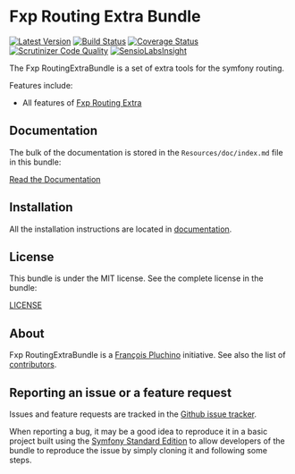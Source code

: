Fxp Routing Extra Bundle
========================

[![Latest Version](https://img.shields.io/packagist/v/fxp/routing-extra-bundle.svg)](https://packagist.org/packages/fxp/routing-extra-bundle)
[![Build Status](https://img.shields.io/travis/fxpio/fxp-routing-extra-bundle/master.svg)](https://travis-ci.org/fxpio/fxp-routing-extra-bundle)
[![Coverage Status](https://img.shields.io/coveralls/fxpio/fxp-routing-extra-bundle/master.svg)](https://coveralls.io/r/fxpio/fxp-routing-extra-bundle?branch=master)
[![Scrutinizer Code Quality](https://img.shields.io/scrutinizer/g/fxpio/fxp-routing-extra-bundle/master.svg)](https://scrutinizer-ci.com/g/fxpio/fxp-routing-extra-bundle?branch=master)
[![SensioLabsInsight](https://img.shields.io/sensiolabs/i/7989c0af-ce9e-462a-b3ec-9d9d7de2d211.svg)](https://insight.sensiolabs.com/projects/7989c0af-ce9e-462a-b3ec-9d9d7de2d211)

The Fxp RoutingExtraBundle is a set of extra tools for the symfony routing.

Features include:

- All features of [Fxp Routing Extra](https://github.com/fxpio/fxp-routing-extra)

Documentation
-------------

The bulk of the documentation is stored in the `Resources/doc/index.md`
file in this bundle:

[Read the Documentation](Resources/doc/index.md)

Installation
------------

All the installation instructions are located in [documentation](Resources/doc/index.md).

License
-------

This bundle is under the MIT license. See the complete license in the bundle:

[LICENSE](LICENSE)

About
-----

Fxp RoutingExtraBundle is a [François Pluchino](https://github.com/francoispluchino) initiative.
See also the list of [contributors](https://github.com/fxpio/fxp-routing-extra-bundle/graphs/contributors).

Reporting an issue or a feature request
---------------------------------------

Issues and feature requests are tracked in the [Github issue tracker](https://github.com/fxpio/fxp-routing-extra-bundle/issues).

When reporting a bug, it may be a good idea to reproduce it in a basic project
built using the [Symfony Standard Edition](https://github.com/symfony/symfony-standard)
to allow developers of the bundle to reproduce the issue by simply cloning it
and following some steps.
